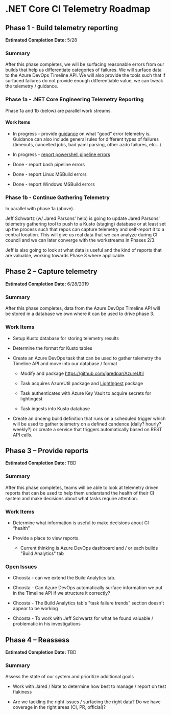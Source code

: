 # .NET Core CI Telemetry Roadmap

## Phase 1 - Build telemetry reporting

**Estimated Completion Date:** 5/28

### Summary

After this phase completes, we will be surfacing reasonable errors from our builds that help us differentiate categories of failures. We will surface data to the Azure DevOps Timeline API.  We will also provide the tools such that if surfaced failures do not provide enough differentiable value, we can tweak the telemetry / guidance.

### Phase 1a - .NET Core Engineering Telemetry Reporting

Phase 1a and 1b (below) are parallel work streams.

#### Work Items

- In progress - provide [guidance](https://github.com/dotnet/core-eng/issues/6390) on what “good” error telemetry is.  Guidance can also include general rules for different types of failures (timeouts, cancelled jobs, bad yaml parsing, other azdo failures, etc...)

- In progress - [report powershell pipeline errors](https://github.com/dotnet/arcade/issues/2038)

- Done - report bash pipeline errors

- Done - report Linux MSBuild errors

- Done - report Windows MSBuild errors

### Phase 1b - Continue Gathering Telemetry

In parallel with phase 1a (above).

Jeff Schwartz (w/ Jared Parsons' help) is going to update Jared Parsons' telemetry gathering tool to push to a Kusto (staging) database or at least set up the process such that repos can capture telemetry and self-report it to a central location.  This will give us real data that we can analyze during CI council and we can later converge with the workstreams in Phases 2/3.

Jeff is also going to look at what data is useful and the kind of reports that are valuable, working towards Phase 3 where applicable.

## Phase 2 – Capture telemetry

**Estimated Completion Date:** 6/28/2019

### Summary

After this phase completes, data from the Azure DevOps Timeline API will be stored in a database we own where it can be used to drive phase 3.

### Work Items

- Setup Kusto database for storing telemetry results

- Determine the format for Kusto tables

- Create an Azure DevOps task that can be used to gather telemetry the Timeline API and move into our database / format

  - Modify and package https://github.com/jaredpar/AzureUtil
  
  - Task acquires AzureUtil package and [LightIngest](https://kusto.azurewebsites.net/docs/tools/lightingest.html) package
  
  - Task authenticates with Azure Key Vault to acquire secrets for lightingest
  
  - Task ingests into Kusto database

- Create an dnceng build definition that runs on a scheduled trigger which will be used to gather telemetry on a defined candence (daily? hourly? weekly?) or create a service that triggers automatically based on REST API calls.

## Phase 3 – Provide reports

**Estimated Completion Date:** TBD

### Summary

After this phase completes, teams will be able to look at telemetry driven reports that can be used to help them understand the health of their CI system and make decisions about what tasks require attention.

### Work Items

- Determine what information is useful to make decisions about CI “health”

- Provide a place to view reports.

  - Current thinking is Azure DevOps dashboard and / or each builds "Build Analytics" tab

### Open Issues

- Chcosta - can we extend the Build Analytics tab.  

- Chcosta - Can Azure DevOps automatically surface information we put in the Timeline API if we structure it correctly?

- Chcosta - The Build Analytics tab's "task failure trends" section doesn't appear to be working

- Chcosta - To work with Jeff Schwartz for what he found valuable / problematic in his investigations

## Phase 4 – Reassess

**Estimated Completion Date:** TBD

### Summary

Assess the state of our system and prioritize additional goals

- Work with Jared / Nate to determine how best to manage / report on test flakiness

- Are we tackling the right issues / surfacing the right data? Do we have coverage in the right areas (CI, PR, official)?
